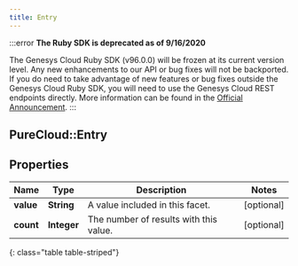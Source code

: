 ```yaml
---
title: Entry
---
```


:::error
**The Ruby SDK is deprecated as of 9/16/2020**

The Genesys Cloud Ruby SDK (v96.0.0) will be frozen at its current version level. Any new enhancements to our API or bug fixes will not be backported. If you do need to take advantage of new features or bug fixes outside the Genesys Cloud Ruby SDK, you will need to use the Genesys Cloud REST endpoints directly. More information can be found in the [Official Announcement](https://developer.mypurecloud.com/forum/t/announcement-genesys-cloud-ruby-sdk-end-of-life/8850).
:::


## PureCloud::Entry

## Properties

|Name | Type | Description | Notes|
|------------ | ------------- | ------------- | -------------|
| **value** | **String** | A value included in this facet. | [optional] |
| **count** | **Integer** | The number of results with this value. | [optional] |
{: class="table table-striped"}


